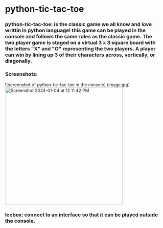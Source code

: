 # python-tic-tac-toe

### **python-tic-tac-toe:** is the classic game we all know and love writtin in python language! this game can be played in the console and follows the same rules as the classic game. The two player game is staged on a virtual 3 x 3 square board with the letters "X" and "O" representing the two players. A player can win by lining up 3 of their characters across, vertically, or diagonally. 

### **Screenshots:**
![screenshot of python-tic-tac-toe in the console]
(image.jpg) <img width="384" alt="Screenshot 2024-01-04 at 12 11 42 PM" src="https://github.com/mr-duk25/python-tic-tac-toe/assets/129014618/1dacce26-0ccf-46ab-a6c2-766f55080c0c">

### **Icebox:** connect to an interface so that it can be played outside the console.





